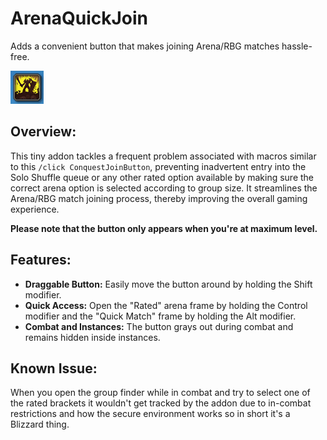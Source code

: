 # ArenaQuickJoin

Adds a convenient button that makes joining Arena/RBG matches hassle-free.

![ArenaQuickJoin](Screenshots/Small-Button.png)

## Overview:

This tiny addon tackles a frequent problem associated with macros similar to this `/click ConquestJoinButton`, preventing inadvertent entry into the Solo Shuffle queue or any other rated option available by making sure the correct arena option is selected according to group size. It streamlines the Arena/RBG match joining process, thereby improving the overall gaming experience.

**Please note that the button only appears when you're at maximum level.**

## Features:

- **Draggable Button:** Easily move the button around by holding the Shift modifier.
- **Quick Access:** Open the "Rated" arena frame by holding the Control modifier and the "Quick Match" frame by holding the Alt modifier.
- **Combat and Instances:** The button grays out during combat and remains hidden inside instances.
  
## Known Issue:
When you open the group finder while in combat and try to select one of the rated brackets it wouldn't get tracked by the addon due to in-combat restrictions and how the secure environment works so in short it's a Blizzard thing.
